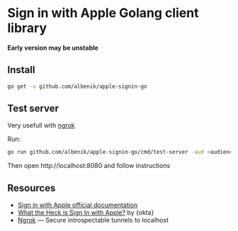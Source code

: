 # Sign in with Apple Golang client library

**Early version may be unstable**

## Install

```bash
go get -u github.com/albenik/apple-signin-go
```

## Test server

Very usefull with [ngrok](https://ngrok.com)

Run:

```bash
go run github.com/albenik/apple-signin-go/cmd/test-server -aud <audience> -team <team_id> -client <client_id> -key <key_id> -keyfile <pem_file_path> -redirect https://<ngrok_subdomain>.ngrok.io/callback
```

Then open http://localhost:8080 and follow instructions

## Resources

* [Sign in with Apple official documentation](https://developer.apple.com/documentation/sign_in_with_apple)
* [What the Heck is Sign In with Apple?](https://developer.okta.com/blog/2019/06/04/what-the-heck-is-sign-in-with-apple) by
  {okta}
* [Ngrok](https://ngrok.com) — Secure introspectable tunnels to localhost
